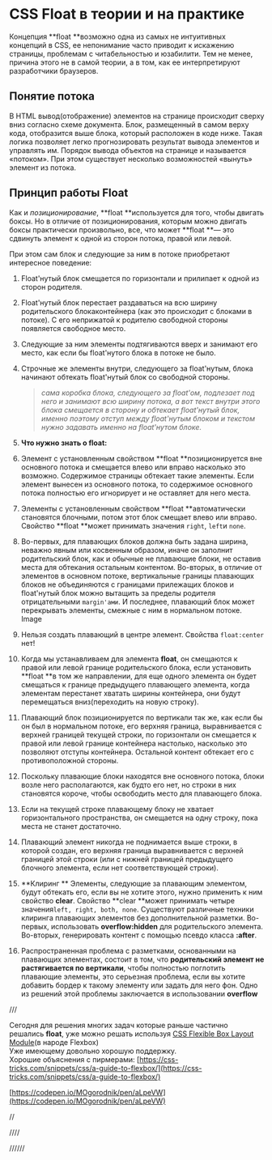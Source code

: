 # CSS Float в теории и на практике

Концепция **float **возможно одна из самых не интуитивных концепций в CSS, ее непонимание часто приводит к искажению страницы, проблемам с читабельностью и юзабилити. Тем не менее, причина этого не в самой теории, а в том, как ее интерпретируют разработчики браузеров.

## Понятие потока

В HTML вывод\(отображение\) элементов на странице происходит сверху вниз согласно схеме документа. Блок, размещенный в самом верху кода, отобразится выше блока, который расположен в коде ниже.  Такая логика позволяет легко прогнозировать результат вывода элементов и управлять им. Порядок вывода объектов на странице и называется «потоком». При этом существует несколько возможностей «вынуть» элемент из потока.

## Принцип работы Float

Как и _позиционирование_, **float **используется для того, чтобы двигать боксы. Но в отличие от позиционирования, которым можно двигать боксы практически произвольно, все, что может **float **— это сдвинуть элемент к одной из сторон потока, правой или левой.

При этом сам блок и следующие за ним в потоке приобретают интересное поведение:

1. Float'нутый блок смещается по горизонтали и прилипает к одной из сторон родителя.
2. Float'нутый блок перестает раздаваться на всю ширину родительского блокаконтейнера \(как это происходит с блоками в потоке\). С его неприжатой к родителю свободной стороны появляется свободное место.
3. Следующие за ним элементы подтягиваются вверх и занимают его место, как если бы float'нутого блока в потоке не было.
4. Строчные же элементы внутри, следующего за float'нутым, блока начинают обтекать float'нутый блок со свободной стороны.
   > _сама коробка блока, следующего за float'ом, подлезает под него и занимают всю ширину потока, а вот текст внутри этого блока смещается в сторону и обтекает float'нутый блок, именно поэтому отступ между float'нутым блоком и текстом нужно задавать именно на float'нутом блоке._
5. **Что нужно знать о float:**

6. Элемент с установленным свойством **float **позиционируется вне основного потока и смещается влево или вправо насколько это возможно. Содержимое страницы обтекает такие элементы. Если элемент вынесен из основного потока, то содержимое основного потока полностью его игнорирует и не оставляет для него места.

7. Элементы с установленным свойством **float **автоматически становятся блочными, потом этот блок смещает влево или вправо. Свойство **float **может принимать значения `right`, `left`и `none`.

8. Во-первых, для плавающих блоков должна быть задана ширина, неважно явным или косвенным образом, иначе он заполнит родительский блок, как и обычные не плавающие блоки, не оставив места для обтекания остальным контентом. Во-вторых, в отличие от элементов в основном потоке, вертикальные границы плавающих блоков не объединяются с границами прилежащих блоков и float'нутый блок можно вытащить за пределы родителя отрицательными `margin'ами`. И последнее, плавающий блок может перекрывать элементы, смежные с ним в нормальном потоке.  
   Image

9. Нельзя создать плавающий в центре элемент. Свойства `float:center` нет!

10. Когда мы устанавливаем для элемента **float**, он смещаются к правой или левой границе родительского блока, если установить **float **в том же направлении, для еще одного элемента он будет смещаться к границе предыдущего плавающего элемента, когда элементам перестанет хватать ширины контейнера, они будут перемещаться вниз\(переходить на новую строку\).

11. Плавающий блок позиционируется по вертикали так же, как если бы он был в нормальном потоке, его верхняя граница, выравнивается с верхней границей текущей строки, по горизонтали он смещается к правой или левой границе контейнера настолько, насколько это позволяют отступы контейнера. Остальной контент обтекает его с противоположной стороны.

12. Поскольку плавающие блоки находятся вне основного потока,  блоки возле него располагаются, как будто его нет, но строки в них становятся короче, чтобы освободить место для плавающего блока.
13. Если на текущей строке плавающему блоку не хватает горизонтального пространства, он смещается на одну строку, пока места не станет достаточно.
14. Плавающий элемент никогда не поднимается выше строки, в которой создан, его верхняя граница выравнивается с верхней границей этой строки \(или с нижней границей предыдущего блочного элемента, если нет соответствующей строки\).
15. **Клиринг **
    Элементы, следующие за плавающим элементом, будут обтекать его, если вы не хотите этого, нужно применить к ним свойство **clear**. Свойство **clear **может принимать четыре значения`left, right, both, none`. 
    Существуют различные техники клиринга плавающих элементов без дополнительной разметки. Во-первых, использовать **overflow:hidden** для родительского элемента. Во-вторых, генерировать контент с помощью псевдо класса **:after**.
16. Распространенная проблема с разметками, основанными на плавающих элементах, состоит в том, что **родительский элемент не растягивается по вертикали**, чтобы полностью поглотить плавающие элементы, это серьезная проблема, если вы хотите добавить бордер к такому элементу или задать для него фон. Одно из решений этой проблемы заключается в использовании **overflow**

///

Сегодня для решения многих задач которые раньше частично решались **float**, уже можно решать используя [CSS Flexible Box Layout Module](http://www.w3.org/TR/css3-flexbox/)\(в народе Flexbox\)  
Уже имеющему довольно хорошую поддержку.  
Хорошие объяснения с пирмерами: [https://css-tricks.com/snippets/css/a-guide-to-flexbox/](https://css-tricks.com/snippets/css/a-guide-to-flexbox/)



[https://codepen.io/MOgorodnik/pen/aLpeVW](https://codepen.io/MOgorodnik/pen/aLpeVW)

//

////

//////

